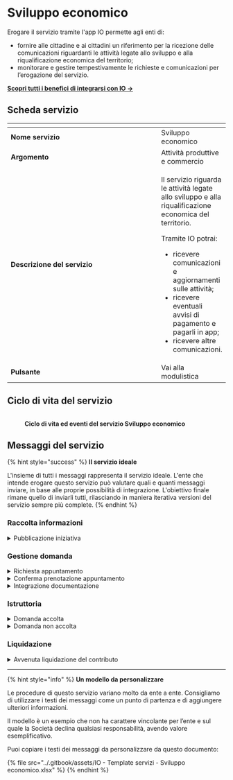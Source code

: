 # Sviluppo economico

Erogare il servizio tramite l'app IO permette agli enti di:

* fornire alle cittadine e ai cittadini un riferimento per la ricezione delle comunicazioni riguardanti le attività legate allo sviluppo e alla riqualificazione economica del territorio;
* monitorare e gestire tempestivamente le richieste e comunicazioni per l’erogazione del servizio.

[**Scopri tutti i benefici di integrarsi con IO →** ](https://docs.pagopa.it/manuale-servizi/lapp-io/cose-io-e-qual-e-il-suo-obiettivo)

## Scheda servizio <a href="#scheda-servizio" id="scheda-servizio"></a>

<table data-header-hidden><thead><tr><th width="373"></th><th></th></tr></thead><tbody><tr><td><strong>Nome servizio</strong></td><td>Sviluppo economico</td></tr><tr><td><strong>Argomento</strong></td><td>Attività produttive e commercio</td></tr><tr><td><strong>Descrizione del servizio</strong></td><td><p>Il servizio riguarda le attività legate allo sviluppo e alla riqualificazione economica del territorio.</p><p></p><p>Tramite IO potrai:</p><ul><li>ricevere comunicazioni e aggiornamenti sulle attività;</li><li>ricevere eventuali avvisi di pagamento e pagarli in app;</li><li>ricevere altre comunicazioni.</li></ul></td></tr><tr><td><strong>Pulsante</strong></td><td>Vai alla modulistica</td></tr></tbody></table>

## Ciclo di vita del servizio

<figure><img src="../.gitbook/assets/Attività produttive e commercio_Sviluppo economico (1).png" alt=""><figcaption><p><strong>Ciclo di vita ed eventi del servizio Sviluppo economico</strong></p></figcaption></figure>

## Messaggi del servizio

{% hint style="success" %}
**Il servizio ideale**

L'insieme di tutti i messaggi rappresenta il servizio ideale. L'ente che intende erogare questo servizio può valutare quali e quanti messaggi inviare, in base alle proprie possibilità di integrazione. L'obiettivo finale rimane quello di inviarli tutti, rilasciando in maniera iterativa versioni del servizio sempre più complete.
{% endhint %}

### Raccolta informazioni

<details>

<summary>Pubblicazione iniziativa</summary>

**🖋 Titolo del messaggio:** È disponibile \<una nuova iniziativa>&#x20;

🗒 **Testo del messaggio**:&#x20;

\[Inserire qui una descrizione sintetica dell’iniziativa, da completare a cura e responsabilità dell'ente]

Per visualizzare \<nome dell'iniziativa>, \[visita questo sito]\(URL).

**🪄 Pulsante**: n/a

***

**Destinatari**:Tutti i cittadini residenti nell’area di azione del servizio che hanno manifestato interesse verso il servizio.

**Quando inviarlo**:Quando è disponibile una nuova iniziativa.

**User story**: Come cittadino voglio ricevere aggiornamenti sulle iniziative dell’ente per lo sviluppo e la riqualificazione economica del territorio.

</details>

### Gestione domanda

<details>

<summary>Richiesta appuntamento</summary>

**🖋 Titolo del messaggio:** Richiesta appuntamento&#x20;

🗒 **Testo del messaggio:**

Per elaborare la tua domanda di \<oggetto della domanda> è necessario fissare un appuntamento presso \<denominazione ufficio>.

Per prenotare il tuo appuntamento, \[visita questo sito]\(URL).&#x20;

Per ulteriori informazioni, \[visita questo sito]\(URL)&#x20;

**🪄 Pulsante:** Prenota appuntamento

***

**Destinatari:** I cittadini che hanno presentato domanda per accesso alle iniziative e ai finanziamenti del servizio.

**Quando inviarlo:** Quando, al fine di elaborare la richiesta, l’ente necessita di un appuntamento con il richiedente.

**User story:** Come cittadino voglio ricevere aggiornamenti sullo stato di avanzamento della mia domanda.

</details>

<details>

<summary>Conferma prenotazione appuntamento</summary>

:sparkles:<mark style="color:blue;">**Messaggio Premium**</mark> — Se hai un contratto Premium, ti consigliamo di configurare questo messaggio con promemoria Premium: i destinatari verranno avvisati dell‘avvicinarsi dell'appuntamento tramite notifica push.

***

**🖋 Titolo del messaggio:** Il tuo appuntamento&#x20;

🗒 **Testo del messaggio:**

Hai prenotato un appuntamento per \<oggetto dell’appuntamento>.

Il numero della prenotazione è \<nnnn>.

**Dove:** \<indirizzo>

**Quando:** il \<gg/mm/aaaa> alle \<hh:mm>

Per ulteriori informazioni, \[visita questo sito]\(URL).

**🪄 Pulsante:** Disdici appuntamento&#x20;

***

**Destinatari:** I cittadini che hanno presentato domanda per accesso alle iniziative e ai finanziamenti attivati dal servizio.

**Quando inviarlo:** Quando l’appuntamento è confermato.

**User story:** Come cittadino voglio ricevere una conferma quando l’appuntamento viene confermato dall’ente.

</details>

<details>

<summary>Integrazione documentazione</summary>

**🖋 Titolo del messaggio:** Richiesta integrazione

🗒 **Testo del messaggio:**

Per elaborare la tua domanda per \<oggetto della domanda> abbiamo bisogno di ricevere entro il \<gg/mm/aaaa> altri documenti.&#x20;

Consulta il riepilogo della tua domanda, \[visita questo sito]\(URL).

**🪄 Pulsante:** Aggiungi documenti&#x20;

***

**Destinatari:** I cittadini che hanno presentato domanda per accesso alle iniziative e ai finanziamenti attivati dal servizio.

**Quando inviarlo:** Quando l’ente ha bisogno di ulteriori documenti per l’elaborazione della domanda.

**User story:** Come cittadino voglio ricevere aggiornamenti sullo stato di avanzamento della mia domanda.

</details>

### Istruttoria

<details>

<summary>Domanda accolta</summary>

**🖋 Titolo del messaggio:** La tua domanda è stata accolta

🗒 **Testo del messaggio:**

La tua domanda per \<oggetto della domanda> è stata accolta.

Per ulteriori informazioni, \[visita questo sito]\(URL).

**🪄 Pulsante:** n/a

***

**Destinatari:** I cittadini che hanno presentato domanda per accesso alle iniziative e ai finanziamenti attivati dal servizio.

**Quando inviarlo:** Quando l’ente accoglie la domanda.

**User story:** Come cittadino voglio ricevere aggiornamenti sullo stato di avanzamento della mia domanda.

</details>

<details>

<summary>Domanda non accolta</summary>

**🖋 Titolo del messaggio:** La tua domanda non è stata accolta

🗒 **Testo del messaggio:**

La tua domanda per \<oggetto della domanda> non è stata accolta.

Per ulteriori informazioni, \[visita questo sito]\(URL).

**🪄 Pulsante:** n/a

***

**Destinatari:** I cittadini che hanno presentato domanda per accesso alle iniziative e ai finanziamenti attivati dal servizio.

**Quando inviarlo:** Quando l’ente rigetta la domanda.

**User story:** Come cittadino voglio ricevere aggiornamenti sullo stato di avanzamento della mia domanda.

</details>

### Liquidazione

<details>

<summary>Avvenuta liquidazione del contributo</summary>

**🖋 Titolo del messaggio:** Il tuo contributo è in arrivo

🗒 **Testo del messaggio:**

Il \<gg/mm/aaaa> abbiamo liquidato il tuo contributo per \<oggetto>.

Per ulteriori informazioni, \[visita questo sito]\(URL).

**🪄 Pulsante:** Vedi ricevuta

***

**Destinatari:** I beneficiari del contributo.

**Quando inviarlo:** Quando il contributo viene liquidato dall’ente.

**User story:** Come cittadino voglio ricevere aggiornamenti sulla liquidazione dei miei contributi.

</details>

***

{% hint style="info" %}
**Un modello da personalizzare**

Le procedure di questo servizio variano molto da ente a ente. Consigliamo di utilizzare i testi dei messaggi come un punto di partenza e di aggiungere ulteriori informazioni.&#x20;

Il modello è un esempio che non ha carattere vincolante per l’ente e sul quale la Società declina qualsiasi responsabilità, avendo valore esemplificativo.

Puoi copiare i testi dei messaggi da personalizzare da questo documento:

{% file src="../.gitbook/assets/IO - Template servizi - Sviluppo economico.xlsx" %}
{% endhint %}
